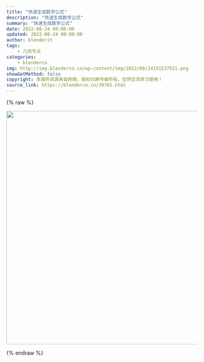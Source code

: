 ```yaml
---
title: "快速生成数学公式"
description: "快速生成数学公式"
summary: "快速生成数学公式"
date: 2022-08-24 00:00:00
updated: 2022-08-24 00:00:00
author: blenderit
tags: 
    - 几何节点
categories:
    - blenderco
img: http://img.blenderco.cn/wp-content/img/2022/08/24151537521.png
showGetMethod: false
copyright: 本插件资源来自网络，版权归原作者所有，仅供交流学习使用！
source_link: https://blenderco.cn/39761.html
---
```


{% raw %}
<p><img loading="lazy" class="alignnone size-full wp-image-39765" src="http://img.blenderco.cn/wp-content/img/2022/08/24151537521.png" alt="" width="1442" height="616"></p>
<div style="display: none">blenderco</div>
{% endraw %}
